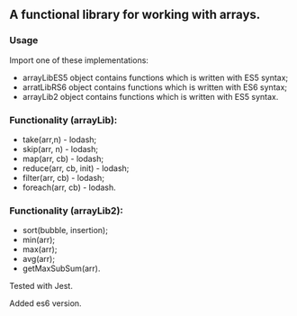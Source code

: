 ## A functional library for working with arrays.

### Usage 

Import one of these implementations:

- arrayLibES5 object contains functions which is written with ES5 syntax;
- arratLibRS6 object contains functions which is written with ES6 syntax;
- arrayLib2 object contains functions which is written with ES5 syntax. 

### Functionality (arrayLib):

- take(arr,n) - lodash;
- skip(arr, n) - lodash;
- map(arr, cb) - lodash;
- reduce(arr, cb, init) - lodash;
- filter(arr, cb) - lodash;
- foreach(arr, cb) - lodash.


### Functionality (arrayLib2):

- sort(bubble, insertion);
- min(arr);
- max(arr);
- avg(arr);
- getMaxSubSum(arr).


Tested with Jest. 


Added es6 version.
